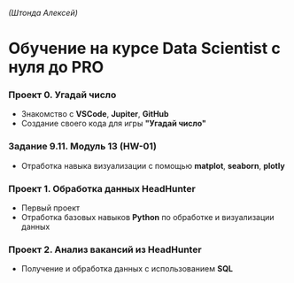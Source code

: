 _(Штонда Алексей)_
# Обучение на курсе **Data Scientist с нуля до PRO** 
 
### Проект 0. Угадай число  
- Знакомство с **VSCode**, **Jupiter**, **GitHub** 
- Создание своего кода для игры **"Угадай число"** 

### Задание 9.11. Модуль 13 (HW-01)  
- Отработка навыка визуализации с помощью **matplot**, **seaborn**, **plotly** 

### Проект 1. Обработка данных HeadHunter  
- Первый проект
- Отработка базовых навыков **Python** по обработке и визуализации данных 

### Проект 2. Анализ вакансий из HeadHunter  
- Получение и обработка данных с использованием **SQL**